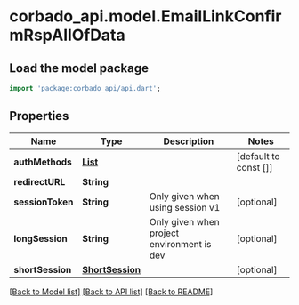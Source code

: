 # corbado_api.model.EmailLinkConfirmRspAllOfData

## Load the model package
```dart
import 'package:corbado_api/api.dart';
```

## Properties
Name | Type | Description | Notes
------------ | ------------- | ------------- | -------------
**authMethods** | [**List<AuthMethod>**](AuthMethod.md) |  | [default to const []]
**redirectURL** | **String** |  | 
**sessionToken** | **String** | Only given when using session v1 | [optional] 
**longSession** | **String** | Only given when project environment is dev | [optional] 
**shortSession** | [**ShortSession**](ShortSession.md) |  | [optional] 

[[Back to Model list]](../README.md#documentation-for-models) [[Back to API list]](../README.md#documentation-for-api-endpoints) [[Back to README]](../README.md)


